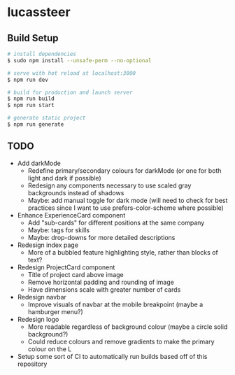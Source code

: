 # lucassteer

## Build Setup

```bash
# install dependencies
$ sudo npm install --unsafe-perm --no-optional

# serve with hot reload at localhost:3000
$ npm run dev

# build for production and launch server
$ npm run build
$ npm run start

# generate static project
$ npm run generate
```

## TODO

- Add darkMode
  - Redefine primary/secondary colours for darkMode (or one for both light and dark if possible)
  - Redesign any components necessary to use scaled gray backgrounds instead of shadows
  - Maybe: add manual toggle for dark mode (will need to check for best practices since I want to use prefers-color-scheme where possible)
- Enhance ExperienceCard component
  - Add "sub-cards" for different positions at the same company
  - Maybe: tags for skills
  - Maybe: drop-downs for more detailed descriptions
- Redesign index page
  - More of a bubbled feature highlighting style, rather than blocks of text?
- Redesign ProjectCard component
  - Title of project card above image
  - Remove horizontal padding and rounding of image
  - Have dimensions scale with greater number of cards
- Redesign navbar
  - Improve visuals of navbar at the mobile breakpoint (maybe a hamburger menu?)
- Redesign logo
  - More readable regardless of background colour (maybe a circle solid background?)
  - Could reduce colours and remove gradients to make the primary colour on the L
- Setup some sort of CI to automatically run builds based off of this repository